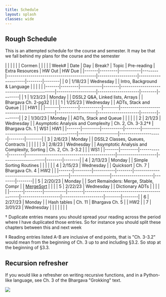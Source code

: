 ```yaml
---
title: Schedule 
layout: splash
classes: wide
---
```


## Rough Schedule

This is an attempted schedule for the course and semester. It may be that we fall behind my plans for the course and the semester

|       |         |           |        |                                             | Cormen             |                     |        |        |
| Week# | Date    | Day       | Break? | Topic                                       | Pre-reading        | Extra Resources     | HW Out | HW Due |
|-------|---------|-----------|--------|---------------------------------------------|--------------------|---------------------|--------|--------|
| 0     | 1/18/23 | Wednesday |        | Intro, Background & Language                |                    |                     |        |        |
|-------|---------|-----------|--------|---------------------------------------------|--------------------|---------------------|--------|--------|
| 1     | 1/23/23 | Monday    |        | DSSL2 Q&A, Linked lists, Arrays             |                    | Bhargava Ch. 2-pg32 |        |        |
| 1     | 1/25/23 | Wednesday |        | ADTs, Stack and Queue                       |                    |                     | HW1    |        |
|-------|---------|-----------|--------|---------------------------------------------|--------------------|---------------------|--------|--------|
| 2     | 1/30/23 | Monday    |        | ADTs, Stack and Queue                       |                    |                     |        |        |
| 2     | 2/1/23  | Wednesday |        | Asymptotic Analysis and Complexity          | Ch. 2, Ch. 3-3.2†‡ | Bhargava Ch. 1      | WS1    | HW1    |
|-------|---------|-----------|--------|---------------------------------------------|--------------------|---------------------|--------|--------|
| 3     | 2/6/23  | Monday    |        | DSSL2 Classes, Queues, Contracts            |                    |                     |        |        |
| 3     | 2/8/23  | Wednesday |        | Asymptotic Analysis and Complexity, Sorting | Ch. 2, Ch. 3-3.2   |                     |        | WS1    |
|-------|---------|-----------|--------|---------------------------------------------|--------------------|---------------------|--------|--------|
| 4     | 2/13/23 | Monday    |        | Simple Sorting Routines                     |                    |                     |        |        |
| 4     | 2/15/23 | Wednesday |        | Quicksort                                   | Ch. 7              | Bhargava Ch. 4      | HW2    |        |
|-------|---------|-----------|--------|---------------------------------------------|--------------------|---------------------|--------|--------|
| 5     | 2/20/23 | Monday    |        | Sort Remainders: Merge, Stable, Compr       |                    | [MergeSort][Merge]  |        |        |
| 5     | 2/22/23 | Wednesday |        | Dictionary ADTs                             |                    |                     |        |        |
|-------|---------|-----------|--------|---------------------------------------------|--------------------|---------------------|--------|--------|
| 6     | 2/27/23 | Monday    |        | Hash tables                                 | Ch. 11             | Bhargava Ch. 5      |        | HW2    |
| 7     | 3/01/23 | Wednesday |        |                                             |                    |                     |        |        |


† Duplicate entries means you should spread your reading across the
period where I have duplicated those entries. So for instance you
should split these chapters between this and next week

‡ Reading entries listed A-B are inclusive of end points, that is "Ch.
3-3.2" would mean from the beginning of Ch. 3 up to and including
§3.2. So stop at the beginning of §3.3.

## Recursion refresher

If you would like a refresher on writing recursive functions, and in a
Python-like language, see Ch. 3 of the Bhargava "Grokking" text.


<img src="https://imgs.xkcd.com/comics/tree.png">


[Quick]: https://www.youtube.com/watch?v=ywWBy6J5gz8
[Merge]: https://www.youtube.com/watch?v=XaqR3G_NVoo
